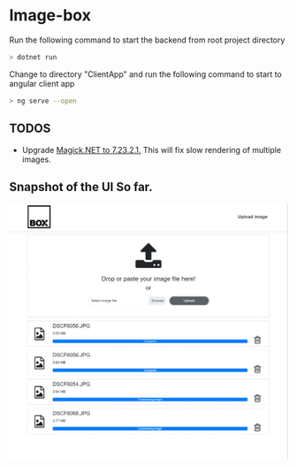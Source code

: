 # Image-box

Run the following command to start the backend from root project directory

```bash
> dotnet run
```

Change to directory "ClientApp" and run the following command to start to angular client app
```bash
> ng serve --open
```

## TODOS

* Upgrade [Magick.NET to 7.23.2.1.](https://github.com/dlemstra/Magick.NET/issues/198) This will fix slow rendering of multiple images.


## Snapshot of the UI So far.
![image](./snapshot.PNG)
